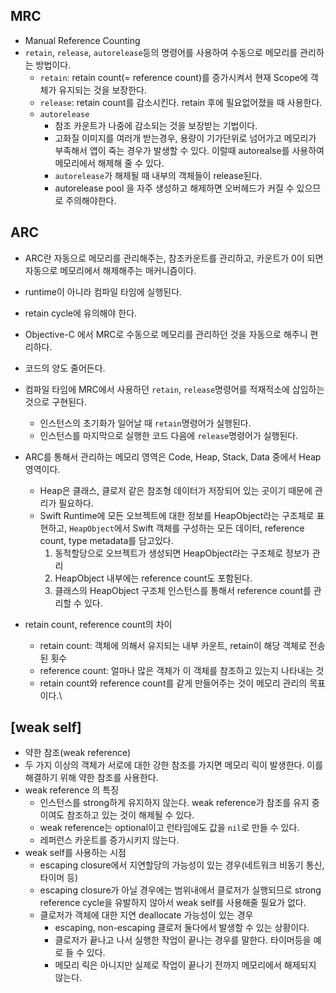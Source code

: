 ## MRC
- Manual Reference Counting
- `retain`, `release`, `autorelease`등의 명령어를 사용하여 수동으로 메모리를 관리하는 방법이다.
    - `retain`: retain count(= reference count)를 증가시켜서 현재 Scope에 객체가 유지되는 것을 보장한다.
    - `release`: retain count를 감소시킨다. retain 후에 필요없어졌을 때 사용한다.
    - `autorelease`
        - 참조 카운트가 나중에 감소되는 것을 보장받는 기법이다.
        - 고화질 이미지를 여러개 받는경우, 용량이 기가단위로 넘어가고 메모리가 부족해서 앱이 죽는 경우가 
        발생할 수 있다. 이럴때 autorealse를 사용하여 메모리에서 해제해 줄 수 있다.
        - `autorelease`가 해제될 때 내부의 객체들이 release된다.
        - autorelease pool 을 자주 생성하고 해제하면 오버헤드가 커질 수 있으므로 주의해야한다.

## ARC
- ARC란 자동으로 메모리를 관리해주는, 참조카운트를 관리하고, 카운트가 0이 되면 자동으로 메모리에서 해제해주는 매커니즘이다.
- runtime이 아니라 컴파일 타임에 실행된다.
- retain cycle에 유의해야 한다.
- Objective-C 에서 MRC로 수동으로 메모리를 관리하던 것을 자동으로 해주니 편리하다.
- 코드의 양도 줄어든다.
- 컴파일 타임에 MRC에서 사용하던 `retain`, `release`명령어를 적재적소에 삽입하는 것으로 구현된다.
    - 인스턴스의 초기화가 일어날 때 `retain`명령어가 실행된다.
    - 인스턴스를 마지막으로 실행한 코드 다음에 `release`명령어가 실행된다.
- ARC를 통해서 관리하는 메모리 영역은 Code, Heap, Stack, Data 중에서 Heap 영역이다.
    - Heap은 클래스, 클로저 같은 참조형 데이터가 저장되어 있는 곳이기 때문에 관리가 필요하다.
    - Swift Runtime에 모든 오브젝트에 대한 정보를 HeapObject라는 구조체로 표현하고, `HeapObject`에서 
    Swift 객체를 구성하는 모든 데이터, reference count, type metadata를 담고있다.
        1. 동적할당으로 오브젝트가 생성되면 HeapObject라는 구조체로 정보가 관리
        2. HeapObject 내부에는 reference count도 포함된다.
        3. 클래스의 HeapObject 구조체 인스턴스를 통해서 reference count를 관리할 수 있다.

- retain count, reference count의 차이
    - retain count: 객체에 의해서 유지되는 내부 카운트, retain이 해당 객체로 전송된 횟수
    - reference count: 얼마나 많은 객체가 이 객체를 참조하고 있는지 나타내는 것
    - retain count와 reference count를 같게 만들어주는 것이 메모리 관리의 목표이다.\

## [weak self]
- 약한 참조(weak reference)
- 두 가지 이상의 객체가 서로에 대한 강한 참조를 가지면 메모리 릭이 발생한다. 이를 해결하기 위해 약한 참조를 사용한다.
- weak reference 의 특징
    - 인스턴스를 strong하게 유지하지 않는다. weak reference가 참조를 유지 중이여도 참조하고 있는 것이 해제될 수 있다.
    - weak reference는 optional이고 런타임에도 값을 `nil`로 만들 수 있다.
    - 레퍼런스 카운트를 증가시키지 않는다.
- weak self를 사용하는 시점
    - escaping closure에서 지연할당의 가능성이 있는 경우(네트워크 비동기 통신, 타이머 등)
    - escaping closure가 아닐 경우에는 범위내에서 클로저가 실행되므로 strong reference cycle을 유발하지 않아서
    weak self를 사용해줄 필요가 없다.
    - 클로저가 객체에 대한 지연 deallocate 가능성이 있는 경우
        - escaping, non-escaping 클로저 둘다에서 발생할 수 있는 상황이다.
        - 클로저가 끝나고 나서 실행한 작업이 끝나는 경우를 말한다. 타이머등을 예로 들 수 있다.
        - 메모리 릭은 아니지만 실제로 작업이 끝나기 전까지 메모리에서 해제되지 않는다.